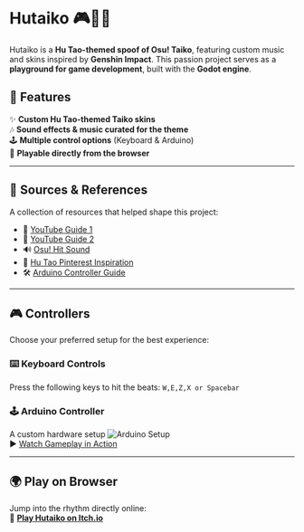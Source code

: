 # Hutaiko 🎮🥁🔥

Hutaiko is a **Hu Tao-themed spoof of Osu! Taiko**, featuring custom music and skins inspired by **Genshin Impact**. This passion project serves as a **playground for game development**, built with the **Godot engine**.

## 📜 Features
✨ **Custom Hu Tao-themed Taiko skins**  
🎶 **Sound effects & music curated for the theme**  
🕹️ **Multiple control options** (Keyboard & Arduino)  
🚀 **Playable directly from the browser**  

---

## 🔗 Sources & References
A collection of resources that helped shape this project:
- 🎥 [YouTube Guide 1](https://www.youtube.com/watch?v=lhrqsUZ45j8)  
- 🎥 [YouTube Guide 2](https://www.youtube.com/watch?v=-F19D7OOkJk)  
- 🔊 [Osu! Hit Sound](https://www.myinstants.com/en/instant/osu-hit-sound-29289/)  
- 🎨 [Hu Tao Pinterest Inspiration](https://ph.pinterest.com/pin/174444185560567223/)  
- 🛠️ [Arduino Controller Guide](https://www.youtube.com/watch?v=zEveh8KbWdM)  

---

## 🎮 Controllers
Choose your preferred setup for the best experience:

### ⌨️ Keyboard Controls
Press the following keys to hit the beats:
```W,E,Z,X or Spacebar```


### 🕹️ Arduino Controller
A custom hardware setup 
![Arduino Setup](https://github.com/user-attachments/assets/31612199-4aa3-45fd-a206-f8805bda2cae)  
▶️ [Watch Gameplay in Action](https://www.instagram.com/reel/DJalQYsSVde/?utm_source=ig_web_copy_link&igsh=MzRlODBiNWFlZA==)

---

## 🌍 Play on Browser
Jump into the rhythm directly online:  
🔗 **[Play Hutaiko on Itch.io](https://kagzz.itch.io/hutaiko)**
